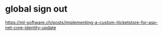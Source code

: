 # global sign out 
https://ml-software.ch/posts/implementing-a-custom-iticketstore-for-asp-net-core-identity-update
